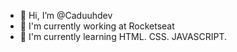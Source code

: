- 👋 Hi, I’m @Caduuhdev
- 👀 I'm currently working at Rocketseat
- 🌱 I'm currently learning HTML. CSS. JAVASCRIPT.

<!---
Caduuhdev/Caduuhdev is a ✨ special ✨ repository because its `README.md` (this file) appears on your GitHub profile.
You can click the Preview link to take a look at your changes.
--->
